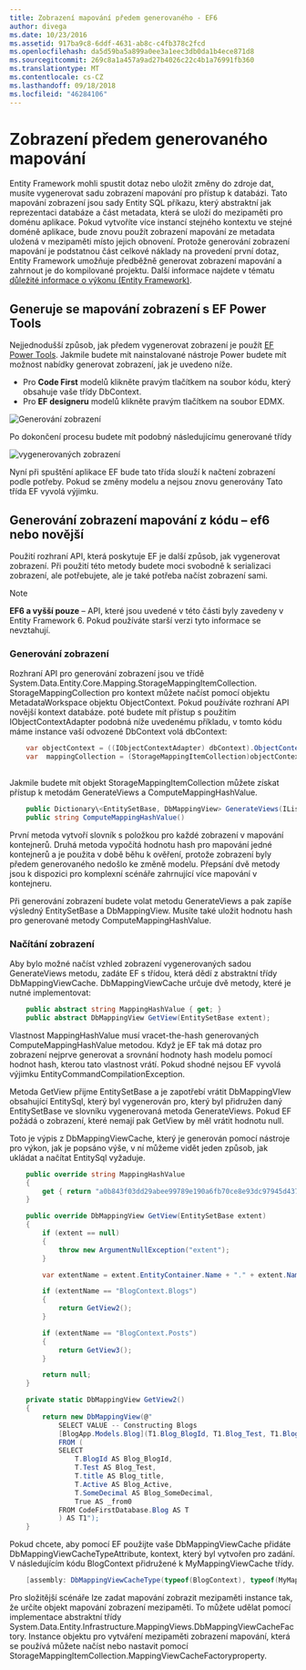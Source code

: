 ```yaml
---
title: Zobrazení mapování předem generovaného - EF6
author: divega
ms.date: 10/23/2016
ms.assetid: 917ba9c8-6ddf-4631-ab8c-c4fb378c2fcd
ms.openlocfilehash: da5d59ba5a899a0ee3a1eec3db0da1b4ece871d8
ms.sourcegitcommit: 269c8a1a457a9ad27b4026c22c4b1a76991fb360
ms.translationtype: MT
ms.contentlocale: cs-CZ
ms.lasthandoff: 09/18/2018
ms.locfileid: "46284106"
---
```

# <a name="pre-generated-mapping-views"></a>Zobrazení předem generovaného mapování
Entity Framework mohli spustit dotaz nebo uložit změny do zdroje dat, musíte vygenerovat sadu zobrazení mapování pro přístup k databázi. Tato mapování zobrazení jsou sady Entity SQL příkazu, který abstraktní jak reprezentaci databáze a část metadata, která se uloží do mezipaměti pro doménu aplikace. Pokud vytvoříte více instancí stejného kontextu ve stejné doméně aplikace, bude znovu použít zobrazení mapování ze metadata uložená v mezipaměti místo jejich obnovení. Protože generování zobrazení mapování je podstatnou část celkové náklady na provedení první dotaz, Entity Framework umožňuje předběžně generovat zobrazení mapování a zahrnout je do kompilované projektu. Další informace najdete v tématu [důležité informace o výkonu (Entity Framework)](~/ef6/fundamentals/performance/perf-whitepaper.md).

## <a name="generating-mapping-views-with-the-ef-power-tools"></a>Generuje se mapování zobrazení s EF Power Tools

Nejjednodušší způsob, jak předem vygenerovat zobrazení je použít [EF Power Tools](https://visualstudiogallery.msdn.microsoft.com/72a60b14-1581-4b9b-89f2-846072eff19d). Jakmile budete mít nainstalované nástroje Power budete mít možnost nabídky generovat zobrazení, jak je uvedeno níže.

-   Pro **Code First** modelů klikněte pravým tlačítkem na soubor kódu, který obsahuje vaše třídy DbContext.
-   Pro **EF designeru** modelů klikněte pravým tlačítkem na soubor EDMX.

![Generování zobrazení](~/ef6/media/generateviews.png)

Po dokončení procesu budete mít podobný následujícímu generované třídy

![vygenerovaných zobrazení](~/ef6/media/generatedviews.png)

Nyní při spuštění aplikace EF bude tato třída slouží k načtení zobrazení podle potřeby. Pokud se změny modelu a nejsou znovu generovány Tato třída EF vyvolá výjimku.

## <a name="generating-mapping-views-from-code---ef6-onwards"></a>Generování zobrazení mapování z kódu – ef6 nebo novější

Použití rozhraní API, která poskytuje EF je další způsob, jak vygenerovat zobrazení. Při použití této metody budete moci svobodně k serializaci zobrazení, ale potřebujete, ale je také potřeba načíst zobrazení sami.

> [!NOTE]
> **EF6 a vyšší pouze** – API, které jsou uvedené v této části byly zavedeny v Entity Framework 6. Pokud používáte starší verzi tyto informace se nevztahují.

### <a name="generating-views"></a>Generování zobrazení

Rozhraní API pro generování zobrazení jsou ve třídě System.Data.Entity.Core.Mapping.StorageMappingItemCollection. StorageMappingCollection pro kontext můžete načíst pomocí objektu MetadataWorkspace objektu ObjectContext. Pokud používáte rozhraní API novější kontext databáze. poté budete mít přístup s použitím IObjectContextAdapter podobná níže uvedenému příkladu, v tomto kódu máme instance vaší odvozené DbContext volá dbContext:

``` csharp
    var objectContext = ((IObjectContextAdapter) dbContext).ObjectContext;
    var  mappingCollection = (StorageMappingItemCollection)objectContext.MetadataWorkspace
                                                                        .GetItemCollection(DataSpace.CSSpace);
```

Jakmile budete mít objekt StorageMappingItemCollection můžete získat přístup k metodám GenerateViews a ComputeMappingHashValue.

``` csharp
    public Dictionary\<EntitySetBase, DbMappingView> GenerateViews(IList<EdmSchemaError> errors)
    public string ComputeMappingHashValue()
```

První metoda vytvoří slovník s položkou pro každé zobrazení v mapování kontejnerů. Druhá metoda vypočítá hodnotu hash pro mapování jedné kontejnerů a je použita v době běhu k ověření, protože zobrazení byly předem generovaného nedošlo ke změně modelu. Přepsání dvě metody jsou k dispozici pro komplexní scénáře zahrnující více mapování v kontejneru.

Při generování zobrazení budete volat metodu GenerateViews a pak zapíše výsledný EntitySetBase a DbMappingView. Musíte také uložit hodnotu hash pro generované metody ComputeMappingHashValue.

### <a name="loading-views"></a>Načítání zobrazení

Aby bylo možné načíst vzhled zobrazení vygenerovaných sadou GenerateViews metodu, zadáte EF s třídou, která dědí z abstraktní třídy DbMappingViewCache. DbMappingViewCache určuje dvě metody, které je nutné implementovat:

``` csharp
    public abstract string MappingHashValue { get; }
    public abstract DbMappingView GetView(EntitySetBase extent);
```

Vlastnost MappingHashValue musí vracet-the-hash generovaných ComputeMappingHashValue metodou. Když je EF tak má dotaz pro zobrazení nejprve generovat a srovnání hodnoty hash modelu pomocí hodnot hash, kterou tato vlastnost vrátí. Pokud shodné nejsou EF vyvolá výjimku EntityCommandCompilationException.

Metoda GetView přijme EntitySetBase a je zapotřebí vrátit DbMappingVIew obsahující EntitySql, který byl vygenerován pro, který byl přidružen daný EntitySetBase ve slovníku vygenerovaná metoda GenerateViews. Pokud EF požádá o zobrazení, které nemají pak GetView by měl vrátit hodnotu null.

Toto je výpis z DbMappingViewCache, který je generován pomocí nástroje pro výkon, jak je popsáno výše, v ní můžeme vidět jeden způsob, jak ukládat a načítat EntitySql vyžaduje.

``` csharp
    public override string MappingHashValue
    {
        get { return "a0b843f03dd29abee99789e190a6fb70ce8e93dc97945d437d9a58fb8e2afd2e"; }
    }

    public override DbMappingView GetView(EntitySetBase extent)
    {
        if (extent == null)
        {
            throw new ArgumentNullException("extent");
        }

        var extentName = extent.EntityContainer.Name + "." + extent.Name;

        if (extentName == "BlogContext.Blogs")
        {
            return GetView2();
        }

        if (extentName == "BlogContext.Posts")
        {
            return GetView3();
        }

        return null;
    }

    private static DbMappingView GetView2()
    {
        return new DbMappingView(@"
            SELECT VALUE -- Constructing Blogs
            [BlogApp.Models.Blog](T1.Blog_BlogId, T1.Blog_Test, T1.Blog_title, T1.Blog_Active, T1.Blog_SomeDecimal)
            FROM (
            SELECT
                T.BlogId AS Blog_BlogId,
                T.Test AS Blog_Test,
                T.title AS Blog_title,
                T.Active AS Blog_Active,
                T.SomeDecimal AS Blog_SomeDecimal,
                True AS _from0
            FROM CodeFirstDatabase.Blog AS T
            ) AS T1");
    }
```

Pokud chcete, aby pomocí EF použijte vaše DbMappingViewCache přidáte DbMappingViewCacheTypeAttribute, kontext, který byl vytvořen pro zadání. V následujícím kódu BlogContext přidružené k MyMappingViewCache třídy.

``` csharp
    [assembly: DbMappingViewCacheType(typeof(BlogContext), typeof(MyMappingViewCache))]
```

Pro složitější scénáře lze zadat mapování zobrazit mezipaměti instance tak, že určíte objekt mapování zobrazení mezipaměti. To můžete udělat pomocí implementace abstraktní třídy System.Data.Entity.Infrastructure.MappingViews.DbMappingViewCacheFactory. Instance objektu pro vytváření mezipaměti zobrazení mapování, která se používá můžete načíst nebo nastavit pomocí StorageMappingItemCollection.MappingViewCacheFactoryproperty.
